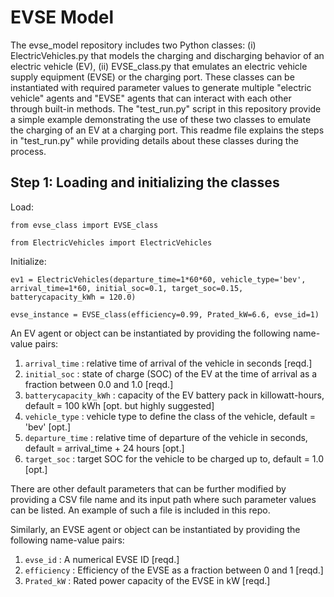 # EVSE Model
The evse_model repository includes two Python classes: (i) ElectricVehicles.py that models the charging and discharging behavior of an electric vehicle (EV), (ii) EVSE_class.py that emulates an electric vehicle supply equipment (EVSE) or the charging port. These classes can be instantiated with required parameter values to generate multiple "electric vehicle" agents and "EVSE" agents that can interact with each other through built-in methods. The "test_run.py" script in this repository provide a simple example demonstrating the use of these two classes to emulate the charging of an EV at a charging port. This readme file explains the steps in "test_run.py" while providing details about these classes during the process.

## Step 1: Loading and initializing the classes
Load:

`from evse_class import EVSE_class`

`from ElectricVehicles import ElectricVehicles`

Initialize:

`ev1 = ElectricVehicles(departure_time=1*60*60, vehicle_type='bev', arrival_time=1*60, initial_soc=0.1, target_soc=0.15, batterycapacity_kWh = 120.0)`

`evse_instance = EVSE_class(efficiency=0.99, Prated_kW=6.6, evse_id=1)`

An EV agent or object can be instantiated by providing the following name-value pairs:
1. `arrival_time` : relative time of arrival of the vehicle in seconds [reqd.]
2. `initial_soc` : state of charge (SOC) of the EV at the time of arrival as a fraction between 0.0 and 1.0 [reqd.]
3. `batterycapacity_kWh` : capacity of the EV battery pack in killowatt-hours, default = 100 kWh [opt. but highly suggested]
4. `vehicle_type` : vehicle type to define the class of the vehicle, default = 'bev' [opt.]
5. `departure_time` : relative time of departure of the vehicle in seconds, default = arrival_time + 24 hours [opt.]
6. `target_soc` : target SOC for the vehicle to be charged up to, default = 1.0 [opt.]

There are other default parameters that can be further modified by providing a CSV file name and its input path where such parameter values can be listed. An example of such a file is included in this repo.

Similarly, an EVSE agent or object can be instantiated by providing the following name-value pairs:
1. `evse_id` : A numerical EVSE ID [reqd.]
2. `efficiency` : Efficiency of the EVSE as a fraction between 0 and 1 [reqd.]
3. `Prated_kW` : Rated power capacity of the EVSE in kW [reqd.]


